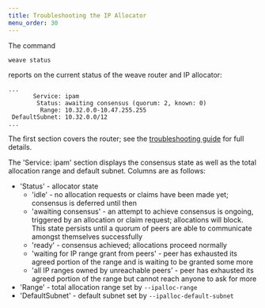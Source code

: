 ```yaml
---
title: Troubleshooting the IP Allocator
menu_order: 30
---
```



The command

    weave status

reports on the current status of the weave router and IP allocator:

````
...
       Service: ipam
        Status: awaiting consensus (quorum: 2, known: 0)
         Range: 10.32.0.0-10.47.255.255
 DefaultSubnet: 10.32.0.0/12
...
````

The first section covers the router; see the [troubleshooting
guide](/site/troubleshooting.md#weave-status) for full details.

The 'Service: ipam' section displays the consensus state as well as
the total allocation range and default subnet. Columns are as follows:

* 'Status' - allocator state
    * 'idle' - no allocation requests or claims have been made yet;
      consensus is deferred until then
    * 'awaiting consensus' - an attempt to achieve consensus is
      ongoing, triggered by an allocation or claim request;
      allocations will block.  This state persists until a quorum of
      peers are able to communicate amongst themselves successfully
    * 'ready' - consensus achieved; allocations proceed normally
    * 'waiting for IP range grant from peers' - peer has exhausted its
      agreed portion of the range and is waiting to be granted some
      more
    * 'all IP ranges owned by unreachable peers' - peer has exhausted
      its agreed portion of the range but cannot reach anyone to ask
      for more
* 'Range' - total allocation range set by `--ipalloc-range`
* 'DefaultSubnet' - default subnet set by `--ipalloc-default-subnet`

